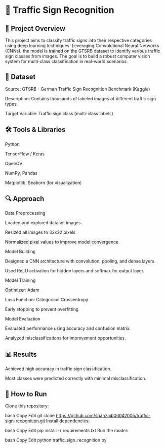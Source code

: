 # 🚦 Traffic Sign Recognition

## 📌 Project Overview
This project aims to classify traffic signs into their respective categories using deep learning techniques.
Leveraging Convolutional Neural Networks (CNNs), the model is trained on the GTSRB dataset to identify various traffic sign classes from images.
The goal is to build a robust computer vision system for multi-class classification in real-world scenarios.

## 📂 Dataset
Source: GTSRB - German Traffic Sign Recognition Benchmark (Kaggle)

Description: Contains thousands of labeled images of different traffic sign types.

Target Variable: Traffic sign class (multi-class labels)

## 🛠 Tools & Libraries
Python

TensorFlow / Keras

OpenCV

NumPy, Pandas

Matplotlib, Seaborn (for visualization)

## 🔍 Approach
Data Preprocessing

Loaded and explored dataset images.

Resized all images to 32x32 pixels.

Normalized pixel values to improve model convergence.

Model Building

Designed a CNN architecture with convolution, pooling, and dense layers.

Used ReLU activation for hidden layers and softmax for output layer.

Model Training

Optimizer: Adam

Loss Function: Categorical Crossentropy

Early stopping to prevent overfitting.

Model Evaluation

Evaluated performance using accuracy and confusion matrix.

Analyzed misclassifications for improvement opportunities.

## 📊 Results
Achieved high accuracy in traffic sign classification.

Most classes were predicted correctly with minimal misclassification.

## 🚀 How to Run
Clone this repository:

bash
Copy
Edit
git clone https://github.com/shahzaib06042005/traffic-sign-recognition.git
Install dependencies:

bash
Copy
Edit
pip install -r requirements.txt
Run the model:

bash
Copy
Edit
python traffic_sign_recognition.py
